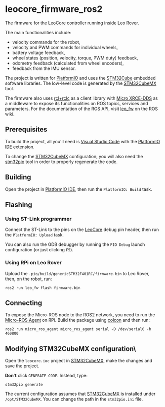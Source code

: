 # leocore_firmware_ros2

The firmware for the [LeoCore] controller running inside Leo Rover. 

The main functionalities include:
- velocity commands for the robot,
- velocity and PWM commands for individual wheels,
- battery voltage feedback,
- wheel states (position, velocity, torque, PWM duty) feedback,
- odometry feedback (calculated from wheel encoders),
- feedback from the IMU sensor.

The project is written for [PlatformIO] and uses the [STM32Cube] embedded software libraries. The low-level code is generated by the [STM32CubeMX] tool.

The firmware also uses [rcl+rclc] as a client library with [Micro XRCE-DDS] as a middleware to expose its functionalities on ROS topics, services and parameters. For the documentation of the ROS API, visit [leo_fw] on the ROS wiki.

## Prerequisites
To build the project, all you'll need is [Visual Studio Code] with the [PlatformIO IDE] extension.

To change the [STM32CubeMX] configuration, you will also need the [stm32pio] tool in order to properly regenerate the code.

## Building
Open the project in [PlatformIO IDE], then run the `PlatformIO: Build` task.

## Flashing
### Using ST-Link programmer
Connect the ST-Link to the pins on the [LeoCore] debug pin header, then run the `PlatformIO: Upload` task.

You can also run the GDB debugger by running the `PIO Debug` launch configuration (or just clicking `F5`).

### Using RPi on Leo Rover
Upload the `.pio/build/genericSTM32F401RC/firmware.bin` to Leo Rover, then, on the robot, run:
```
ros2 run leo_fw flash firmware.bin
```

## Connecting
To expose the Micro-ROS node to the ROS2 network, you need to run the [Micro-ROS Agent] on RPi. Build the package using [colcon] and then run:
```
ros2 run micro_ros_agent micro_ros_agent serial -D /dev/serial0 -b 460800
```

## Modifying STM32CubeMX configuration\
Open the `leocore.ioc` project in [STM32CubeMX], make the changes and save the project.

**Don't** click `GENERATE CODE`. Instead, type:
```
stm32pio generate
```
The current configuration assumes that [STM32CubeMX] is installed under `/opt/STM32CubeMX`. You can change the path in the `stm32pio.ini` file.

[LeoCore]: https://www.leorover.tech/documentation/leo-core
[leo_fw]: http://wiki.ros.org/leo_fw
[stm32pio]: https://github.com/ussserrr/stm32pio
[PlatformIO IDE]: https://platformio.org/platformio-ide
[PlatformIO]: https://docs.platformio.org/en/latest/what-is-platformio.html
[STM32Cube]: https://www.st.com/en/ecosystems/stm32cube.html
[STM32CubeMX]: https://www.st.com/en/development-tools/stm32cubemx.html
[Visual Studio Code]: https://code.visualstudio.com

[rcl+rclc]: https://github.com/ros2/rclc
[Micro XRCE-DDS]: https://micro.ros.org/docs/tutorials/advanced/microxrcedds_rmw_configuration/
[Micro-ROS Agent]: https://github.com/micro-ROS/micro-ROS-Agent
[colcon]: https://docs.ros.org/en/foxy/Tutorials/Colcon-Tutorial.html